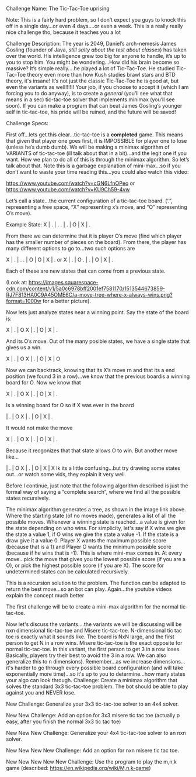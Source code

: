 Challenge Name: The Tic-Tac-Toe uprising

Note: This is a fairly hard problem, so I don’t expect you guys to knock this off in a single day…or even 4 days….or even a week. This is a really really nice challenge tho, because it teaches you a lot

Challenge Description: The year is 2049, Daniel’s arch-nemesis James Gosling (founder of Java, *still salty about the test about classes*) has taken over the world. His intelligence grew too big for anyone to handle, it’s up to you to stop him. You might be wondering…How did his brain become so massive? It’s simple really….he played a lot of Tic-Tac-Toe. He studied Tic-Tac-Toe theory even more than how Kush studies brawl stars and BTD theory, it's insane! It’s not just the classic Tic-Tac-Toe he is good at, but even the variants as well!!!!!! Your job, if you choose to accept it (which I am forcing you to do anyway), is to create a *general* (you’ll see what that means in a sec) tic-tac-toe solver that implements minimax (you’ll see soon). If you can make a program that can beat James Gosling’s younger self in tic-tac-toe, his pride will be ruined, and the future will be saved!

Challenge Specs:

First off…lets get this clear…tic-tac-toe is a **completed** game. This means that given that player one goes first, it is IMPOSSIBLE for player one to lose (unless he’s dumb dumb). We will be making a minimax algorithm of VARIANTS of tic-tac-toe (ill talk about that in a bit)…and the legit one if you want. How we plan to do all of this is through the minimax algorithm. So let’s talk about that.
Note this is a garbage explanation of mini-max…so if you don’t want to waste your time reading this…you could also watch this video: 

https://www.youtube.com/watch?v=cGN6LfnOPeo or https://www.youtube.com/watch?v=KU9Ch59-4vw 

Let’s call a state…the current configuration of a tic-tac-toe board. (‘.”, representing a free space, “X” representing x’s move, and “O” representing O’s move).

Example State:
X | . |  .
.   | . |  O
   | X |  .

From there we can determine that it is player O’s move (find which player has the smaller number of pieces on the board). From there, the player has many different options to go to…two such options are 

X | . |  .
.   | O |  O
   | X |  .
or
X | . |  O
.   | . |  O
   | X |  .

Each of these are new states that can come from a previous state. 

(Look at: https://images.squarespace-cdn.com/content/v1/5a0c6978bff2001ef7581170/1513544673859-RJ7F813HA0C9A45OME6C/a-move-tree-where-x-always-wins.png?format=1000w for a better picture).

Now lets just analyze states near a winning point. Say the state of the board is:

X | . |  O
X   | . |  O
   | X |  .

And its O’s move.  Out of the many posible states, we have a single state that gives us a win.

X | . |  O
X   | . |  O
   | X |  O

Now we can backtrack, knowing that its X’s move rn and that its a end position (we found 3 in a row)…we know that the previous boardis a winning board for O. Now we know that 

X | . |  O
X   | . |  O
   | X |  .

Is a winning board for O so if X was ever in the board

   | . |  O
X   | . |  O
   | X |  .

It would not make the move

 X  | . |  O
X   | . |  O
   | X |  .

Because it recgonizes that that state allows O to win. But another move like…

   | . |  O
X   | . |  O
   | X |  X
Ik its a little confusing…but try drawing some states out…or watch some vids, they explain it very well.

Before I continue, just note that the following algorithm described is just the formal way of saying a “complete search”, where we find all the possible states recursively. 

The minimax algorithm generates a tree, as shown in the image link above. Where the starting state (of no moves made), generates a list of all the possible moves. Whenever a winning state is reached…a value is given for the state depending on who wins. For simplicity, let's say if X wins we give the state a value 1, if O wins we give the state a value -1. If the state is a draw give it a value 0. Player X wants the maximum possible score (because that is a 1) and Player O wants the minimum possible score (because if he wins that is -1). This is where mini-max comes in.  At every move…pick the move that gives you the lowest possible score (if you are a O), or pick the highest possible score (if you are X). The score for undetermined states can be calculated recursively. 



This is a recursion solution to the problem. The function can be adapted to return the best move…so an bot can play. Again…the youtube videos explain the concept much better

The first challenge will be to create a mini-max algorithm for the normal tic-tac-toe.

Now let's discuss the variants….the variants we will be discussing will be nxn dimensional tic-tac-toe and Misere tic-tac-toe. N-dimensional tic tac toe is exactly what it sounds like. The board is NxN large, and the first person to get N in a row wins. Misere tic-tac-toe is the exact opposite for normal tic-tac-toe. In this variant, the first person to get 3 in a row loses. Basically, players try their best to avoid the 3 in a row. We can also generalize this to n dimensions).
Remember…as we increase dimensions…it's harder to go through every possible board configuration (and will take exponentially more time)…so it's up to you to determine…how many states your algo can look through.
Challenge: Create a minimax algorithm that solves the standard 3x3 tic-tac-toe problem. The bot should be able to play against you and NEVER lose.

New Challenge: Generalize your 3x3 tic-tac-toe solver to an 4x4 solver.

New New Challenge: Add an option for 3x3 misere tic tac toe (actually p easy, after you finish the normal 3x3 tic tac toe)

New New New Challenge: Generalize your 4x4 tic-tac-toe solver to an nxn solver. 

New New New New Challenge: Add an option for nxn misere tic tac toe.

New New New New New Challenge: Use the program to play the m,n,k game (described: https://en.wikipedia.org/wiki/M,n,k-game) 
